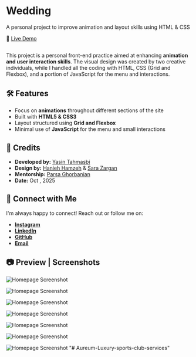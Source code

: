 # Wedding
A personal project to improve animation and layout skills using HTML &amp; CSS


🔗 [Live Demo](https://yasin-tahmasbi.github.io/Aureum-Luxury-sports-club-services/)

##

This project is a personal front-end practice aimed at enhancing **animation and user interaction skills**. 
The visual design was created by two creative individuals, while I handled all the coding with HTML, CSS (Grid and Flexbox), and a portion of JavaScript for the menu and interactions.

## 🛠️ Features

- Focus on **animations** throughout different sections of the site
- Built with **HTML5 & CSS3**
- Layout structured using **Grid and Flexbox**
- Minimal use of **JavaScript** for the menu and small interactions


## 👤 Credits

- **Developed by:** [Yasin Tahmasbi](https://yasintahmasbi.ir/)
- **Design by:** [Hanieh Hamzeh](https://www.linkedin.com/in/haniehamzeh/) & [Sara Zargan](https://www.linkedin.com/in/sara-zargan-80b7b02b6/)
- **Mentorship:** [Parsa Ghorbanian](https://www.instagram.com/parsa_ghorbanian_web/#)
- **Date:** Oct , 2025


## **🔗 Connect with Me**

I'm always happy to connect! Reach out or follow me on:

-  [**Instagram**](https://www.instagram.com/yasin_tahmasbii)
-  [**LinkedIn**](https://www.linkedin.com/in/yasin-tahmasbi)
-  [**GitHub**](https://github.com/yasin-tahmasbi)
-  [**Email**](mailto:yasintahmasb@gmail.com)

## 📷 Preview | Screenshots

![Homepage Screenshot](img/sc1.png)


![Homepage Screenshot](img/sc2.png)


![Homepage Screenshot](img/sc3.png)


![Homepage Screenshot](img/sc4.png)


![Homepage Screenshot](img/sc5.png)


![Homepage Screenshot](img/sc6.png)


![Homepage Screenshot](img/sc7.png)
"# Aureum-Luxury-sports-club-services" 

